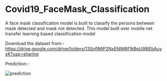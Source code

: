 # Covid19_FaceMask_Classification
A face mask classification model is built to classify the persons between mask detected and mask not detected. This model built over mobile net transfer learning based classification model

Download the dataset from:- https://drive.google.com/drive/folders/13SnflMiP2NxENIM8f1kBpU98lEbAuyxK?usp=sharing

Prediction:- 

![prediction](https://user-images.githubusercontent.com/98344033/195937678-42510e56-d08f-47ed-b14f-b102b35fccfd.png)


